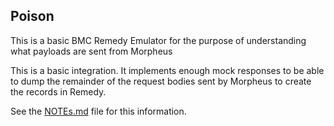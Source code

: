 ## Poison 

This is a basic BMC Remedy Emulator for the purpose of understanding what payloads are sent from Morpheus

This is a basic integration. It implements enough mock responses to be able to dump the remainder of the 
request bodies sent by Morpheus to create the records in Remedy.

See the [NOTEs.md](NOTES.md) file for this information.


